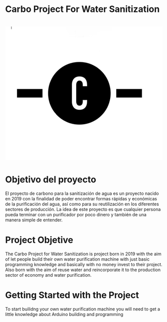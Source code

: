 # Carbo Project For Water Sanitization
# <img src="https://github.com/CPFWS/Carbo-Project-For-Water-Sanitization/blob/master/Logo%20del%20proyecto.png?raw=true">
# Objetivo del proyecto
El proyecto de carbono para la sanitización de agua es un proyecto nacido en 2019 con la finalidad de poder encontrar formas rápidas y económicas de la purificación del agua, así como para su reutilización en los diferentes sectores de producción. La idea de este proyecto es que cualquier persona pueda terminar con un purificador por poco dinero y también de una manera simple de entender.
# Project Objetive
The Carbo Project for Water Sanitization is project born in 2019 with the aim of let people build their own water purification machine with just basic programming knowledge and basically with no money invest to their project. Also born with the aim of reuse water and reincorporate it to the production sector of economy and water purification.
# Getting Started with the Project
To start builidng your own water purification machine you will need to get a little knowledge about Arduino building and programming
